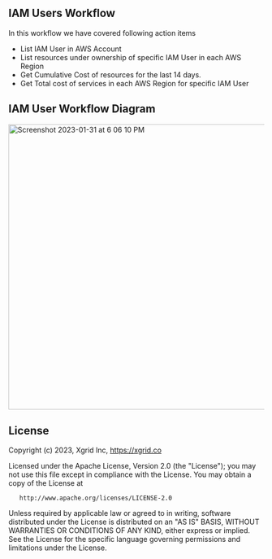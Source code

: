 ## IAM Users Workflow

In this workflow we have covered following action items

- List IAM User in AWS Account
- List resources under ownership of specific IAM User in each AWS Region
- Get Cumulative Cost of resources for the last 14 days.
- Get Total cost of services in each AWS Region for specific IAM User

## IAM User Workflow Diagram

<img width="561" alt="Screenshot 2023-01-31 at 6 06 10 PM" src="https://user-images.githubusercontent.com/114464405/216038901-cb1a34ef-0b89-4ea3-a0dc-015bf91a26ee.png">

## License

Copyright (c) 2023, Xgrid Inc, https://xgrid.co

Licensed under the Apache License, Version 2.0 (the "License");
you may not use this file except in compliance with the License.
You may obtain a copy of the License at

       http://www.apache.org/licenses/LICENSE-2.0

Unless required by applicable law or agreed to in writing, software
distributed under the License is distributed on an "AS IS" BASIS,
WITHOUT WARRANTIES OR CONDITIONS OF ANY KIND, either express or implied.
See the License for the specific language governing permissions and
limitations under the License.

